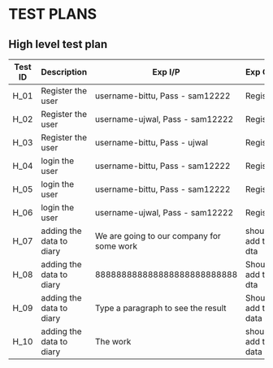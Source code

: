 #  TEST PLANS

##  High level test plan

|Test ID| Description | Exp I/P | Exp O/P | Act O/P | Type of test |
|---|---|---|---|---|---|
|H_01|Register the user|username-bittu, Pass - sam12222|Register|Passed|Registration|
|H_02|Register the user|username-ujwal, Pass - sam12222|Register|Passed|Registration|
|H_03|Register the user|username-bittu, Pass - ujwal|Register|Passed|Registration|
|H_04|login the user|username-bittu, Pass - sam12222|Register|Passed|login|
|H_05|login the user|username-bittu, Pass - sam12222|Register|Passed|login|
|H_06|login the user|username-ujwal, Pass - sam12222|Register|Passed|login|
|H_07|adding the data to diary|We are going to our company for some work|should add the dta|Passed|ADD RECORD|
|H_08|adding the data to diary|888888888888888888888888888|Should add the dta |Passed|ADD RECORD|
|H_09|adding the data to diary|Type a paragraph to see the result|Should add the data|Passed|ADD RECORD|
|H_10|adding the data to diary|The work|should add the data |Passed|ADD RECORD|
